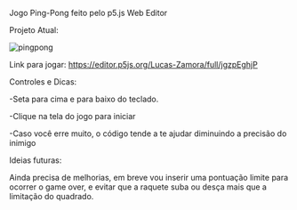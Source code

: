 Jogo Ping-Pong feito pelo p5.js Web Editor

Projeto Atual: 

![pingpong](https://user-images.githubusercontent.com/78884190/115148997-6222e980-a038-11eb-886a-bfc6cf7b6df1.png)

Link para jogar: https://editor.p5js.org/Lucas-Zamora/full/jgzpEghjP

Controles e Dicas: 

-Seta para cima e para baixo do teclado.

-Clique na tela do jogo para iniciar

-Caso você erre muito, o código tende a te ajudar diminuindo a precisão do inimigo


Ideias futuras:

Ainda precisa de melhorias, em breve vou inserir uma pontuação limite para ocorrer o game over, e evitar que a raquete suba ou desça mais que a limitação do quadrado.


